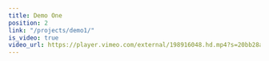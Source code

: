 ```yaml
---
title: Demo One
position: 2
link: "/projects/demo1/"
is_video: true
video_url: https://player.vimeo.com/external/198916048.hd.mp4?s=20bb28a29ef2ca6c911b839f266b711d622b4cc7&profile_id=174
---
```


